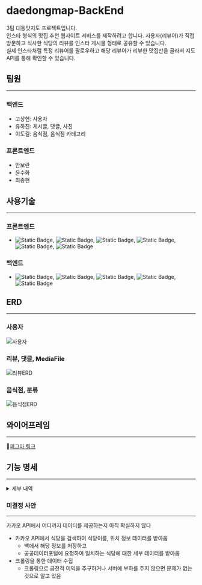 # daedongmap-BackEnd

3팀 대동맛지도 프로젝트입니다.<br>
인스타 형식의 맛집 추천 웹사이트 서비스를 제작하려고 합니다.
사용자(리뷰어)가 직접 방문하고 식사한 식당의 리뷰를 인스타 게시물 형태로 공유할 수 있습니다. <br>
실제 인스타처럼 특정 리뷰어를 팔로우하고 해당 리뷰어가 리뷰한 맛집만을 골라서 지도 API를 통해 확인할 수 있습니다. <br>

## 팀원
- - -
### 백엔드
- 고상현: 사용자
- 유하진: 게시글, 댓글, 사진
- 이도길: 음식점, 음식점 카테고리

### 프론트엔드
- 안보란
- 윤수화
- 최종현

## 사용기술
- - -
### 프론트엔드
- ![Static Badge](https://img.shields.io/badge/figma-blue?logo=Figma), ![Static Badge](https://img.shields.io/badge/HTML-green?logo=HTML5), ![Static Badge](https://img.shields.io/badge/React-white?logo=React), ![Static Badge](https://img.shields.io/badge/Javascript-orange?logo=Javascript), ![Static Badge](https://img.shields.io/badge/Typescript-grey?logo=Typescript), ![Static Badge](https://img.shields.io/badge/Tailwind_CSS-navy?logo=TailwindCSS)
### 백엔드
- ![Static Badge](https://img.shields.io/badge/Spring_Boot-snow?logo=SpringBoot), ![Static Badge](https://img.shields.io/badge/MySQL-lightblue?logo=MySQL), ![Static Badge](https://img.shields.io/badge/Docker-d?logo=Docker), ![Static Badge](https://img.shields.io/badge/Jenkins-green?logo=Jenkins), ![Static Badge](https://img.shields.io/badge/openjdk-black?logo=openjdk)

## ERD
- - -
### 사용자
![사용자](./markdown-images/users.png)

### 리뷰, 댓글, MediaFile
![리뷰ERD](./markdown-images/post.png)

### 음식점, 분류
![음식점ERD](./markdown-images/restaurants.png)

## 와이어프레임
- - -
🔗[피그마 링크](https://www.figma.com/file/biEYWl2SSSEFUrQWyUKAy6/%ED%81%B4%EB%9D%BC%EC%9A%B0%EB%93%9C1%EA%B8%B0-%EC%B5%9C%EC%A2%85%ED%94%84%EB%A1%9C%EC%A0%9D%ED%8A%B8-%EB%A7%9B%EC%A7%91%EC%A7%80%EB%8F%84SNS---%EB%8C%80%EB%8F%99%EB%A7%9B%EC%A7%80%EB%8F%84?type=design&node-id=0-1&mode=design)

## 기능 명세
- - -
<details>
<summary>세부 내역</summary>

- 회원
    - 로그인/ 로그아웃 + OAuth
    - 회원가입, 수정, 탈퇴
        - 이메일, 닉네임 중복 확인
    - jwt + refresh token
    - <span style="color:gray"> 뱃지, 등급 기능 (게시글, 팔로우가 많은 사람 등)</span>
- 지도 연동 API
    - 핀 찍기
    - 자기 위치 자동 등록 기능
    - 위치 검색
    - 음식점 검색
    - <span style="color:gray">즐겨찾기 (음식점 바로가기, 팔로우 한 사람 게시글만 보기)</span>
- 게시판 - 맛집 리뷰 등록
    - 쓰기, 수정, 삭제
    - 댓글 쓰기, 수정, 삭제
    - 처음 접속 시 현재 위치 기준으로 표시 (추천순, 리뷰순)
    - OR 빈 지도 보여주고 음식 종류별로 누르면 보여주기
    - <span style="color:gray">추천하기 비추천하기</span>
    - <span style="color:gray">맛집 예약 기능</span>
- 사진 업로드, 조회
    - 용량 문제 - 썸네일로 변환
- 검색 기능, 정렬
    - 사용자별로, 지역별로 자기 위치 중심으로
    - <span style="color:gray">추천순으로, 테마별로, 음식별로 정렬</span>
    - <span style="color:gray">태그 검색</span>
- <span style="color:gray">태그 기능</span>
    - <span style="color:gray">음식별로, 지역별로, 혼밥, 분위기</span>
    - <span style="color:gray">유저 등록 태그</span>
    - <span style="color:gray">선호 태그 보여주기</span>
- <span style="color:gray">음식 골라주는 기능</span>
    - <span style="color:gray">선택지로 좁혀가는 기능 - 중식, 일식, 한식 월드컵</span>
    - <span style="color:gray">음식 취향 분석 - 왓챠피디아 영화 분석 (달달한거, 짠거 등등으로 좁혀가는)</span>
</details>  

### 미결정 사안
- - -
카카오 API에서 어디까지 데이터를 제공하는지 아직 확실하지 않다

- 카카오 API에서 식당을 검색하여 식당이름, 위치 정보 데이터를 받아옴
    - 백에서 해당 정보를 저장하고
    - 공공데이터포털에 요청하여 일치하는 식당에 대한 세부 데이터를 받아옴
- 크롤링을 통한 데이터 수집
    - 크롤링으로 금전적 이익을 추구하거나 서버에 부하를 주지 않으면  문제가 없는 것으로 알고 있음